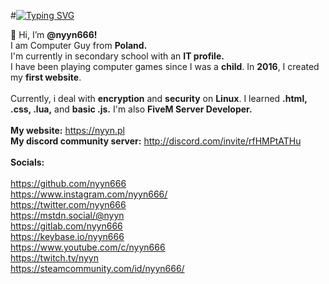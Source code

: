 #<a href="https://git.io/typing-svg"><img src="https://readme-typing-svg.herokuapp.com?font=Fira+Code&pause=1000&random=false&width=435&lines=Hello!+I'm+nyyn." alt="Typing SVG" /></a>

👋 Hi, I’m <b>@nyyn666!</b> <br>
I am Computer Guy from <b>Poland.</b><br>
I'm currently in secondary school with an <b>IT profile.</b><br> 
I have been playing computer games since I was a <b>child</b>. In <b>2016</b>, I created my <b>first website</b>. 
<br>
<br>
Currently, i deal with <b>encryption</b> and <b>security</b> on <b>Linux</b>. I learned <b>.html, .css, .lua,</b> and <b>basic .js.</b> I'm also <b>FiveM Server Developer.</b>
<br>
<br>
<b>My website:</b> https://nyyn.pl
<br>
<b>My discord community server:</b> http://discord.com/invite/rfHMPtATHu
<br>
<br>
<b>Socials:</b>
<br>
<br>
https://github.com/nyyn666
<br>
https://www.instagram.com/nyyn666/
<br>
https://twitter.com/nyyn666
<br>
https://mstdn.social/@nyyn
<br>
https://gitlab.com/nyyn666
<br>
https://keybase.io/nyyn666
<br>
https://www.youtube.com/c/nyyn666
<br>
https://twitch.tv/nyyn
<br>
https://steamcommunity.com/id/nyyn666/
